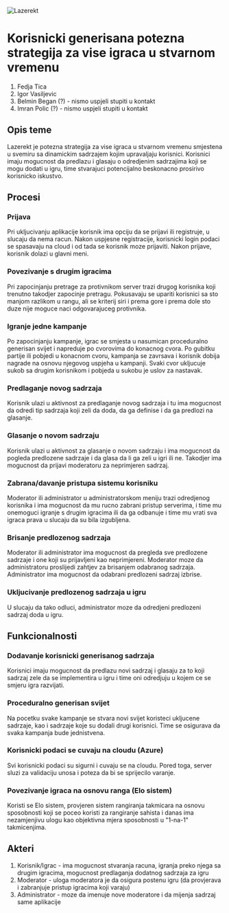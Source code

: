 ![Lazerekt](lazerekt_logo.png)

# Korisnicki generisana potezna strategija za vise igraca u stvarnom vremenu

1. Fedja Tica
2. Igor Vasiljevic
3. Belmin Began (?) - nismo uspjeli stupiti u kontakt
4. Imran Polic (?) - nismo uspjeli stupiti u kontakt

## Opis teme

Lazerekt je potezna strategija za vise igraca u stvarnom vremenu smjestena u svemiru sa dinamickim sadrzajem kojim upravaljaju korisnici.
Korisnici imaju mogucnost da predlazu i glasaju o odredjenim sadrzajima koji se mogu dodati u igru, time stvarajuci potencijalno beskonacno prosirivo korisnicko iskustvo.

## Procesi

### Prijava

Pri ukljucivanju aplikacije korisnik ima opciju da se prijavi ili registruje, u slucaju da nema racun.
Nakon uspjesne registracije, korisnicki login podaci se spasavaju na cloud i od tada se korisnik moze prijaviti.
Nakon prijave, korisnik dolazi u glavni meni.

### Povezivanje s drugim igracima

Pri zapocinjanju pretrage za protivnikom server trazi drugog korisnika koji trenutno takodjer zapocinje pretragu.
Pokusavaju se upariti korisnici sa sto manjom razlikom u rangu, ali se kriterij siri i prema gore i prema dole sto duze nije moguce naci odgovarajuceg protivnika.

### Igranje jedne kampanje

Po zapocinjanju kampanje, igrac se smjesta u nasumican proceduralno generisan svijet i napreduje po cvorovima do konacnog cvora. Po gubitku partije ili pobjedi u konacnom cvoru, kampanja se zavrsava i korisnik dobija nagrade na osnovu njegovog uspjeha u kampanji. Svaki cvor ukljucuje sukob sa drugim korisnikom i pobjeda u sukobu je uslov za nastavak.

### Predlaganje novog sadrzaja

Korisnik ulazi u aktivnost za predlaganje novog sadrzaja i tu ima mogucnost da odredi tip sadrzaja koji zeli da doda, da ga definise i da ga predlozi na glasanje.

### Glasanje o novom sadrzaju

Korisnik ulazi u aktivnost za glasanje o novom sadrzaju i ima mogucnost da pogleda predlozene sadrzaje i da glasa da li ga zeli u igri ili ne. Takodjer ima mogucnost da prijavi moderatoru za neprimjeren sadrzaj.

### Zabrana/davanje pristupa sistemu korisniku

Moderator ili administrator u administratorskom meniju trazi odredjenog korisnika i ima mogucnost da mu rucno zabrani pristup serverima, i time mu onemoguci igranje s drugim igracima ili da ga odbanuje i time mu vrati sva igraca prava u slucaju da su bila izgubljena.

### Brisanje predlozenog sadrzaja

Moderator ili administrator ima mogucnost da pregleda sve predlozene sadrzaje i one koji su prijavljeni kao neprimjereni. Moderator moze da administratoru proslijedi zahtjev za brisanjem odabranog sadrzaja. Administrator ima mogucnost da odabrani predlozeni sadrzaj izbrise.

### Ukljucivanje predlozenog sadrzaja u igru

U slucaju da tako odluci, administrator moze da odredjeni predlozeni sadrzaj doda u igru.

## Funkcionalnosti

### Dodavanje korisnicki generisanog sadrzaja

Korisnici imaju mogucnost da predlazu novi sadrzaj i glasaju za to koji sadrzaj zele da se implementira u igru i time oni odredjuju u kojem ce se smjeru igra razvijati.

### Proceduralno generisan svijet

Na pocetku svake kampanje se stvara novi svijet koristeci ukljucene sadrzaje, kao i sadrzaje koje su dodali drugi korisnici. Time se osigurava da svaka kampanja bude jednistvena.

### Korisnicki podaci se cuvaju na cloudu (Azure)

Svi korisnicki podaci su sigurni i cuvaju se na cloudu. Pored toga, server sluzi za validaciju unosa i poteza da bi se sprijecilo varanje.

### Povezivanje igraca na osnovu ranga (Elo sistem)

Koristi se Elo sistem, provjeren sistem rangiranja takmicara na osnovu sposobnosti koji se poceo koristi za rangiranje sahista i danas ima nezamjenjivu ulogu kao objektivna mjera sposobnosti u "1-na-1" takmicenjima.

## Akteri

1. Korisnik/Igrac - ima mogucnost stvaranja racuna, igranja preko njega sa drugim igracima, mogucnost predlaganja dodatnog sadrzaja za igru
2. Moderator - uloga moderatora je da osigura postenu igru (da provjerava i zabranjuje pristup igracima koji varaju)
3. Administrator - moze da imenuje nove moderatore i da mijenja sadrzaj same aplikacije
